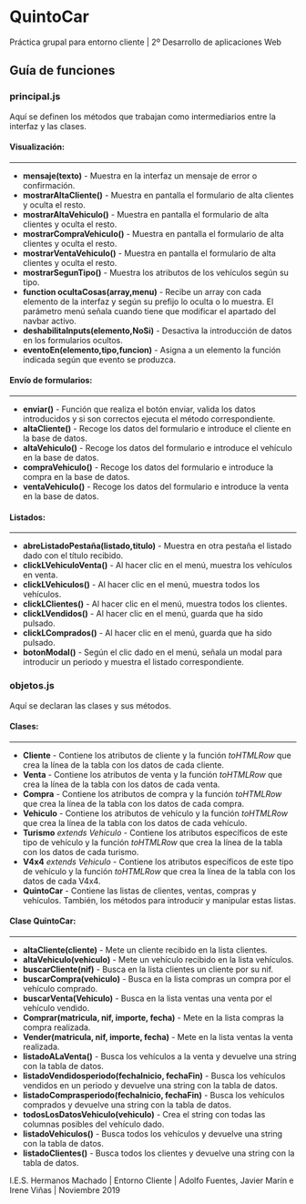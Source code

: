 # QuintoCar
Práctica grupal para entorno cliente | 2º Desarrollo de aplicaciones Web

## Guía de funciones
### principal.js
Aquí se definen los métodos que trabajan como intermediarios entre la interfaz y las clases.

#### Visualización:
---
* **mensaje(texto)** - Muestra en la interfaz un mensaje de error o confirmación.
* **mostrarAltaCliente()** - Muestra en pantalla el formulario de alta clientes y oculta el resto.
* **mostrarAltaVehiculo()** - Muestra en pantalla el formulario de alta clientes y oculta el resto.
* **mostrarCompraVehiculo()** - Muestra en pantalla el formulario de alta clientes y oculta el resto.
* **mostrarVentaVehiculo()** - Muestra en pantalla el formulario de alta clientes y oculta el resto.
* **mostrarSegunTipo()** - Muestra los atributos de los vehículos según su tipo.
* **function ocultaCosas(array,menu)** - Recibe un array con cada elemento de la interfaz y según su prefijo lo oculta o lo muestra. El parámetro menú señala cuando tiene que modificar el apartado del navbar activo.
* **deshabilitaInputs(elemento,NoSi)** - Desactiva la introducción de datos en los formularios ocultos.
* **eventoEn(elemento,tipo,funcion)** - Asigna a un elemento la función indicada según que evento se produzca.

#### Envío de formularios:
---
* **enviar()** - Función que realiza el botón enviar, valida los datos introducidos y si son correctos ejecuta el método correspondiente.
* **altaCliente()** - Recoge los datos del formulario e introduce el cliente en la base de datos.
* **altaVehiculo()** - Recoge los datos del formulario e introduce el vehículo en la base de datos.
* **compraVehiculo()** - Recoge los datos del formulario e introduce la compra en la base de datos.
* **ventaVehiculo()** - Recoge los datos del formulario e introduce la venta en la base de datos.

#### Listados:
---
* **abreListadoPestaña(listado,titulo)** - Muestra en otra pestaña el listado dado con el título recibido.
* **clickLVehiculoVenta()** - Al hacer clic en el menú, muestra los vehículos en venta.
* **clickLVehiculos()** - Al hacer clic en el menú, muestra todos los vehículos.
* **clickLClientes()** - Al hacer clic en el menú, muestra todos los clientes.
* **clickLVendidos()** - Al hacer clic en el menú, guarda que ha sido pulsado.
* **clickLComprados()**  - Al hacer clic en el menú, guarda que ha sido pulsado.
* **botonModal()** - Según el clic dado en el menú, señala un modal para introducir un periodo y muestra el listado correspondiente.

### objetos.js
Aquí se declaran las clases y sus métodos.

#### Clases:
---
* **Cliente** - Contiene los atributos de cliente y la función *toHTMLRow* que crea la línea de la tabla con los datos de cada cliente.
* **Venta** - Contiene los atributos de venta y la función *toHTMLRow* que crea la línea de la tabla con los datos de cada venta.
* **Compra** - Contiene los atributos de compra y la función *toHTMLRow* que crea la línea de la tabla con los datos de cada compra.
* **Vehiculo** - Contiene los atributos de vehículo y la función *toHTMLRow* que crea la línea de la tabla con los datos de cada vehículo.
* **Turismo** *extends Vehiculo* - Contiene los atributos específicos de este tipo de vehículo y la función *toHTMLRow* que crea la línea de la tabla con los datos de cada turismo.
* **V4x4** *extends Vehiculo* - Contiene los atributos específicos de este tipo de vehículo y la función *toHTMLRow* que crea la línea de la tabla con los datos de cada V4x4.
* **QuintoCar** - Contiene las listas de clientes, ventas, compras y vehículos. También, los métodos para introducir y manipular estas listas.

#### Clase QuintoCar:
---
* **altaCliente(cliente)** - Mete un cliente recibido en la lista clientes.
* **altaVehiculo(vehiculo)** - Mete un vehículo recibido en la lista vehículos.
* **buscarCliente(nif)** - Busca en la lista clientes un cliente por su nif.
* **buscarCompra(vehiculo)** - Busca en la lista compras un compra por el vehículo comprado.
* **buscarVenta(Vehiculo)** - Busca en la lista ventas una venta por el vehículo vendido.
* **Comprar(matricula, nif, importe, fecha)** - Mete en la lista compras la compra realizada.
* **Vender(matricula, nif, importe, fecha)** - Mete en la lista ventas la venta realizada.
* **listadoALaVenta()** - Busca los vehículos a la venta y devuelve una string con la tabla de datos.
* **listadoVendidosperiodo(fechaInicio, fechaFin)** - Busca los vehículos vendidos en un periodo y devuelve una string con la tabla de datos.
* **listadoComprasperiodo(fechaInicio, fechaFin)** - Busca los vehículos comprados y devuelve una string con la tabla de datos.
* **todosLosDatosVehiculo(vehiculo)** - Crea el string con todas las columnas posibles del vehículo dado.
* **listadoVehiculos()** - Busca todos los vehículos y devuelve una string con la tabla de datos.
* **listadoClientes()** - Busca todos los clientes y devuelve una string con la tabla de datos.

I.E.S. Hermanos Machado | Entorno Cliente | Adolfo Fuentes, Javier Marín e Irene Viñas | Noviembre 2019
